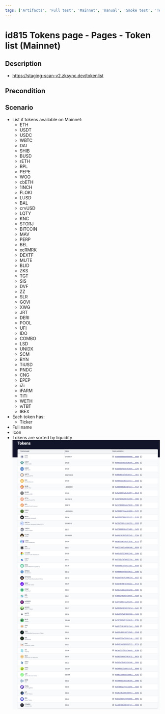 ```yaml
---
tags: ['Artifacts', 'Full test', 'Mainnet', 'manual', 'Smoke test', 'Token', 'Active']
---
```


# id815 Tokens page - Pages - Token list (Mainnet)

## Description
  - https://staging-scan-v2.zksync.dev/tokenlist

## Precondition


## Scenario
- List if tokens available on Mainnet:
  - ETH
  - USDT
  - USDC
  - WBTC
  - DAI
  - SHIB
  - BUSD
  - rETH
  - RPL
  - PEPE
  - WOO
  - cbETH
  - 1INCH
  - FLOKI
  - LUSD
  - BAL
  - crvUSD
  - LQTY
  - KNC
  - STORJ
  - BITCOIN
  - MAV
  - PERP
  - BEL
  - xcRMRK
  - DEXTF
  - MUTE
  - BLID
  - ZKS
  - TGT
  - SIS
  - DVF
  - ZZ
  - SLR
  - GOVI
  - XWG
  - JRT
  - DERI
  - POOL
  - UFI
  - IDO
  - COMBO
  - LSD
  - UNIDX
  - SCM
  - BYN
  - TiUSD
  - PNDC
  - CNG
  - EPEP
  - iZi
  - iFARM
  - TiTi
  - WETH
  - wTBT
  - IBEX
- Each token has:
    - Ticker
- Full name
- Icon
- Tokens are sorted by liquidity
  ![Screenshot](../../../../static/img/Pages/MaintenancePage/id815_1.png)